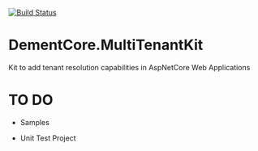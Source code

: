 [![Build Status](https://dev.azure.com/DementCore/DementCore/_apis/build/status/dementcore.DementCore.MultiTenantKit?branchName=master)](https://dev.azure.com/DementCore/DementCore/_build/latest?definitionId=1&branchName=master)
# DementCore.MultiTenantKit
Kit to add tenant resolution capabilities in AspNetCore Web Applications

# TO DO
- Samples

- Unit Test Project
